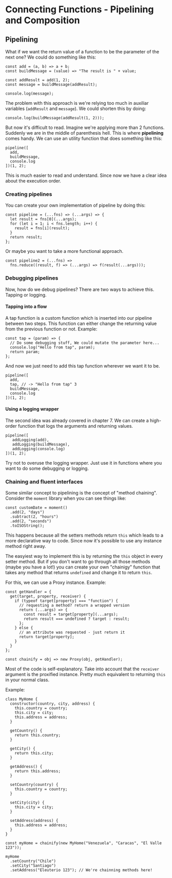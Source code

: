 # Connecting Functions - Pipelining and Composition

## Pipelining

What if we want the return value of a function to be the parameter of the next one? We could do something like this:

```
const add = (a, b) => a + b;
const buildMessage = (value) => "The result is " + value;

const addResult = add(1, 2);
const message = buildMessage(addResult);

console.log(message);
```

The problem with this approach is we're relying too much in auxiliar variables (`addResult` and `message`). We could shorten this by doing:

```
console.log(buildMessage(addResult(1, 2)));
```

But now it's difficult to read. Imagine we're applying more than 2 functions. Suddenly we are in the middle of parenthesis hell. This is where **pipelining** comes handy. We can use an utility function that does something like this:

```
pipeline([
  add,
  buildMessage,
  console.log
])(1, 2);
```

This is much easier to read and understand. Since now we have a clear idea about the execution order.

### Creating pipelines

You can create your own implementation of pipeline by doing this:

```
const pipeline = (...fns) => (...args) => {
  let result = fns[0](...args);
  for (let i = 1; i < fns.length; i++) {
    result = fns[i](result);
  }
  return result;
};
```

Or maybe you want to take a more functional approach.

```
const pipeline2 = (...fns) =>
  fns.reduce((result, f) => (...args) => f(result(...args)));
```

### Debugging pipelines

Now, how do we debug pipelines? There are two ways to achieve this. Tapping or logging.

#### Tapping into a flow

A tap function is a custom function which is inserted into our pipeline between two steps. This function can either change the returning value from the previous function or not. Example:

```
const tap = (param) => {
  // Do some debugging stuff, We could mutate the parameter here...
  console.log("Hello from tap", param);
  return param;
};
```

And now we just need to add this tap function wherever we want it to be.

```
pipeline([
  add,
  tap, // -> "Hello from tap" 3
  buildMessage,
  console.log
])(1, 2);
```

#### Using a logging wrapper

The second idea was already covered in chapter 7. We can create a high-order function that logs the arguments and returning values.

```
pipeline([
   addLogging(add),
   addLogging(buildMessage),
   addLogging(console.log)
])(1, 2);
```

Try not to overuse the logging wrapper. Just use it in functions where you want to do some debugging or logging.

### Chaining and fluent interfaces

Some similar concept to pipelining is the concept of "method chaining". Consider the `moment` library when you can see things like:

```
const customDate = moment()
  .add(2, "days")
  .subtract(2, "hours")
  .add(2, "seconds")
  .toISOString();
```

This happens because all the setters methods return `this` which leads to a more declarative way to code. Since now it's possible to use any instance method right away.

The easyiest way to implement this is by returning the `this` object in every setter method. But if you don't want to go through all those methods (maybe you have a lot!) you can create your own "chainigy" function that takes any method that returns `undefined` and change it to return `this`.

For this, we can use a Proxy instance. Example:

```
const getHandler = {
  get(target, property, receiver) {
    if (typeof target[property] === "function") {
      // requesting a method? return a wrapped version
      return (...args) => {
        const result = target[property](...args);
        return result === undefined ? target : result;
      };
    } else {
      // an attribute was requested - just return it
      return target[property];
    }
  }
};

const chainify = obj => new Proxy(obj, getHandler);
```

Most of the code is self-explanatory. Take into account that the `receiver` argument is the proxified instance. Pretty much equivalent to returning `this` in your normal class.

Example:

```
class MyHome {
  constructor(country, city, address) {
    this.country = country;
    this.city = city;
    this.address = address;
  }

  getCountry() {
    return this.country;
  }

  getCity() {
    return this.city;
  }

  getAddress() {
    return this.address;
  }

  setCountry(country) {
    this.country = country;
  }

  setCity(city) {
    this.city = city;
  }

  setAddress(address) {
    this.address = address;
  }
}

const myHome = chainify(new MyHome("Venezuela", "Caracas", "El Valle 123"));

myHome
  .setCountry("Chile")
  .setCity("Santiago")
  .setAddress("Eleuterio 123"); // We're chainning methods here!
```
